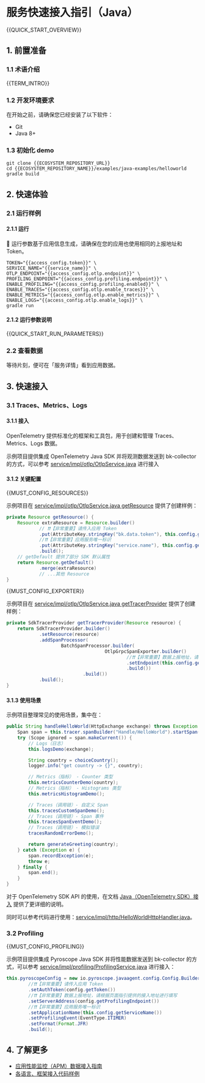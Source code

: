 # 服务快速接入指引（Java）

{{QUICK_START_OVERVIEW}}

## 1. 前置准备

### 1.1 术语介绍

{{TERM_INTRO}}

### 1.2 开发环境要求

在开始之前，请确保您已经安装了以下软件：
* Git
* Java 8+

### 1.3 初始化 demo

```shell
git clone {{ECOSYSTEM_REPOSITORY_URL}}
cd {{ECOSYSTEM_REPOSITORY_NAME}}/examples/java-examples/helloworld
gradle build
```


## 2. 快速体验

### 2.1 运行样例

#### 2.1.1 运行

🌟 运行参数基于应用信息生成，请确保在您的应用也使用相同的上报地址和 Token。

```shell
TOKEN="{{access_config.token}}" \
SERVICE_NAME="{{service_name}}" \
OTLP_ENDPOINT="{{access_config.otlp.endpoint}}" \
PROFILING_ENDPOINT="{{access_config.profiling.endpoint}}" \
ENABLE_PROFILING="{{access_config.profiling.enabled}}" \
ENABLE_TRACES="{{access_config.otlp.enable_traces}}" \
ENABLE_METRICS="{{access_config.otlp.enable_metrics}}" \
ENABLE_LOGS="{{access_config.otlp.enable_logs}}" \
gradle run
```

#### 2.1.2 运行参数说明

{{QUICK_START_RUN_PARAMETERS}}

### 2.2 查看数据

等待片刻，便可在「服务详情」看到应用数据。


## 3. 快速接入

### 3.1 Traces、Metrics、Logs

#### 3.1.1 接入

OpenTelemetry 提供标准化的框架和工具包，用于创建和管理 Traces、Metrics、Logs 数据。

示例项目提供集成 OpenTelemetry Java SDK 并将观测数据发送到 bk-collector 的方式，可以参考 <a href="{{ECOSYSTEM_CODE_ROOT_URL}}/examples/java-examples/helloworld/src/main/java/com/tencent/bkm/demo/helloworld/service/impl/otlp/OtlpService.java" target="_blank">service/impl/otlp/OtlpService.java</a> 进行接入

#### 3.1.2 关键配置

{{MUST_CONFIG_RESOURCES}}

示例项目在 <a href="{{ECOSYSTEM_CODE_ROOT_URL}}/examples/java-examples/helloworld/src/main/java/com/tencent/bkm/demo/helloworld/service/impl/otlp/OtlpService.java" target="_blank">service/impl/otlp/OtlpService.java getResource</a> 提供了创建样例：

```java
private Resource getResource() {
    Resource extraResource = Resource.builder()
            // ❗❗【非常重要】请传入应用 Token 
            .put(AttributeKey.stringKey("bk.data.token"), this.config.getToken())
            //❗❗【非常重要】应用服务唯一标识
            .put(AttributeKey.stringKey("service.name"), this.config.getServiceName())
            .build();
    // getDefault 提供了部分 SDK 默认属性
    return Resource.getDefault()
            .merge(extraResource)
            // ...其他 Resource
}
```

{{MUST_CONFIG_EXPORTER}}

示例项目在 <a href="{{ECOSYSTEM_CODE_ROOT_URL}}/examples/java-examples/helloworld/src/main/java/com/tencent/bkm/demo/helloworld/service/impl/otlp/OtlpService.java" target="_blank">service/impl/otlp/OtlpService.java getTracerProvider</a>  提供了创建样例：

```java
private SdkTracerProvider getTracerProvider(Resource resource) {
    return SdkTracerProvider.builder()
            .setResource(resource)
            .addSpanProcessor(
                    BatchSpanProcessor.builder(
                                    OtlpGrpcSpanExporter.builder()
                                            //❗️❗【非常重要】数据上报地址，请根据页面指引提供的接入地址进行填写
                                            .setEndpoint(this.config.getEndpoint())
                                            .build())
                            .build())
            .build();
}
```

#### 3.1.3 使用场景

示例项目整理常见的使用场景，集中在：

```java
public String handleHelloWorld(HttpExchange exchange) throws Exception {
    Span span = this.tracer.spanBuilder("Handle/HelloWorld").startSpan();
    try (Scope ignored = span.makeCurrent()) {
        // Logs（日志）
        this.logsDemo(exchange);

        String country = choiceCountry();
        logger.info("get country -> {}", country);

        // Metrics（指标） - Counter 类型
        this.metricsCounterDemo(country);
        // Metrics（指标） - Histograms 类型
        this.metricsHistogramDemo();

        // Traces（调用链）- 自定义 Span
        this.tracesCustomSpanDemo();
        // Traces（调用链）- Span 事件
        this.tracesSpanEventDemo();
        // Traces（调用链）- 模拟错误
        tracesRandomErrorDemo();

        return generateGreeting(country);
    } catch (Exception e) {
        span.recordException(e);
        throw e;
    } finally {
        span.end();
    }
}
```

对于 OpenTelemetry SDK API 的使用，在文档 <a href="{{ECOSYSTEM_CODE_ROOT_URL}}/examples/java-examples/helloworld/README.md" target="_blank">Java（OpenTelemetry SDK）接入</a> 提供了更详细的说明。

同时可以参考代码进行使用：<a href="{{ECOSYSTEM_CODE_ROOT_URL}}/examples/java-examples/helloworld/src/main/java/com/tencent/bkm/demo/helloworld/service/impl/http/HelloWorldHttpHandler.java" target="_blank">service/impl/http/HelloWorldHttpHandler.java</a>。

### 3.2 Profiling

{{MUST_CONFIG_PROFILING}}

示例项目提供集成 Pyroscope Java SDK 并将性能数据发送到 bk-collector 的方式，可以参考 <a href="{{ECOSYSTEM_CODE_ROOT_URL}}/examples/java-examples/helloworld/src/main/java/com/tencent/bkm/demo/helloworld/service/impl/profiling/ProfilingService.java" target="_blank">service/impl/profiling/ProfilingService.java</a> 进行接入：

```java
this.pyroscopeConfig = new io.pyroscope.javaagent.config.Config.Builder()
        //❗❗【非常重要】请传入应用 Token
        .setAuthToken(config.getToken())
        //❗❗【非常重要】数据上报地址，请根据页面指引提供的接入地址进行填写
        .setServerAddress(config.getProfilingEndpoint())
        //❗❗【非常重要】应用服务唯一标识
        .setApplicationName(this.config.getServiceName())
        .setProfilingEvent(EventType.ITIMER)
        .setFormat(Format.JFR)
        .build();
```


## 4. 了解更多

* <a href="{{APM_ACCESS_URL}}" target="_blank">应用性能监控（APM）数据接入指南</a>
* <a href="{{ECOSYSTEM_REPOSITORY_URL}}" target="_blank">各语言、框架接入代码样例</a>
